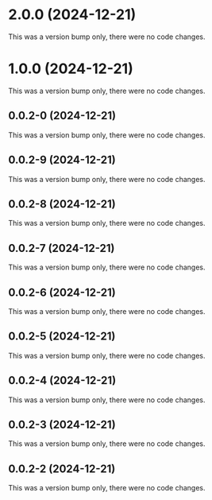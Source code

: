 # 2.0.0 (2024-12-21)

This was a version bump only, there were no code changes.

# 1.0.0 (2024-12-21)

This was a version bump only, there were no code changes.

## 0.0.2-0 (2024-12-21)

This was a version bump only, there were no code changes.

## 0.0.2-9 (2024-12-21)

This was a version bump only, there were no code changes.

## 0.0.2-8 (2024-12-21)

This was a version bump only, there were no code changes.

## 0.0.2-7 (2024-12-21)

This was a version bump only, there were no code changes.

## 0.0.2-6 (2024-12-21)

This was a version bump only, there were no code changes.

## 0.0.2-5 (2024-12-21)

This was a version bump only, there were no code changes.

## 0.0.2-4 (2024-12-21)

This was a version bump only, there were no code changes.

## 0.0.2-3 (2024-12-21)

This was a version bump only, there were no code changes.

## 0.0.2-2 (2024-12-21)

This was a version bump only, there were no code changes.